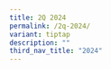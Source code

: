 ```yaml
---
title: 2Q 2024
permalink: /2q-2024/
variant: tiptap
description: ""
third_nav_title: "2024"
---
```

